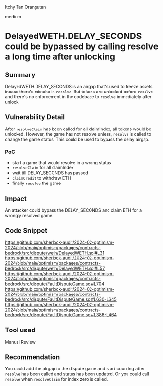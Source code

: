 Itchy Tan Orangutan

medium

# DelayedWETH.DELAY_SECONDS could be bypassed by calling resolve a long time after unlocking

## Summary
DelayedWETH.DELAY_SECONDS is an airgap that's used to freeze assets incase there's mistake in `resolve`. But tokens are unlocked before `resolve` and there's no enforcement in the codebase to `resolve` immediately after unlock.


## Vulnerability Detail
After `resolveClaim` has been called for all claimIndex, all tokens would be unlocked. However, the game has not resolve unless, `resolve` is called to change the game status. This could be used to bypass the delay airgap.


### PoC
* start a game that would resolve in a wrong status
* `resolveClaim` for all claimIndex
* wait till DELAY_SECONDS has passed
* `claimCredit` to withdraw ETH
* finally `resolve` the game


## Impact
An attacker could bypass the DELAY_SECONDS and claim ETH for a wrongly resolved game.


## Code Snippet
https://github.com/sherlock-audit/2024-02-optimism-2024/blob/main/optimism/packages/contracts-bedrock/src/dispute/weth/DelayedWETH.sol#L31
https://github.com/sherlock-audit/2024-02-optimism-2024/blob/main/optimism/packages/contracts-bedrock/src/dispute/weth/DelayedWETH.sol#L57
https://github.com/sherlock-audit/2024-02-optimism-2024/blob/main/optimism/packages/contracts-bedrock/src/dispute/FaultDisputeGame.sol#L704
https://github.com/sherlock-audit/2024-02-optimism-2024/blob/main/optimism/packages/contracts-bedrock/src/dispute/FaultDisputeGame.sol#L630-L645
https://github.com/sherlock-audit/2024-02-optimism-2024/blob/main/optimism/packages/contracts-bedrock/src/dispute/FaultDisputeGame.sol#L386-L464



## Tool used
Manual Review

## Recommendation
You could add the airgap to the dispute game and start counting after `resolve` has been called and status has been updated. Or you could call `resolve` when `resolveClaim` for index zero is called.
